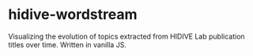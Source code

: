 # hidive-wordstream

Visualizing the evolution of topics extracted from HIDIVE Lab publication titles over time. Written in vanilla JS.


